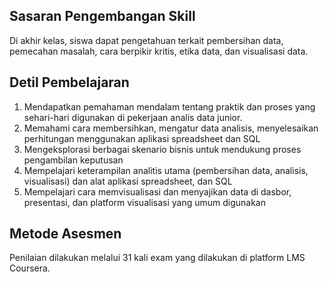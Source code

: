## Sasaran Pengembangan Skill
Di akhir kelas, siswa dapat pengetahuan terkait pembersihan data, pemecahan masalah, cara berpikir kritis, etika data, dan visualisasi data.

## Detil Pembelajaran
1. Mendapatkan pemahaman mendalam tentang praktik dan proses yang sehari-hari digunakan di pekerjaan analis data junior.
2. Memahami cara membersihkan, mengatur data analisis, menyelesaikan perhitungan menggunakan aplikasi spreadsheet dan SQL
3. Mengeksplorasi berbagai skenario bisnis untuk mendukung proses pengambilan keputusan 
4. Mempelajari keterampilan analitis utama (pembersihan data, analisis, visualisasi) dan alat aplikasi spreadsheet, dan SQL
5. Mempelajari cara memvisualisasi dan menyajikan data di dasbor, presentasi, dan platform visualisasi yang umum digunakan

## Metode Asesmen
Penilaian dilakukan melalui 31 kali exam yang dilakukan di platform LMS Coursera.